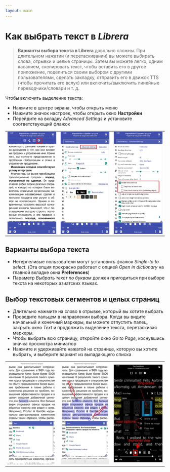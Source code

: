 ```yaml
---
layout: main
---
```


# Как выбрать текст в _Librera_

> **Варианты выбора текста в Librera** довольно сложны. При длительном нажатии (и перетаскивании) вы можете выбирать слова, отрывки и целые страницы. Затем вы можете легко, одним касанием, скопировать текст, чтобы вставить его в другое приложение, поделиться своим выбором с другими пользователями, сделать закладку, отправить его в движок TTS (чтобы прочитать его вслух) или включить/выключить линейные переводчики/словари и т. д.

Чтобы включить выделение текста:
* Нажмите в центре экрана, чтобы открыть меню
* Нажмите значок настроек, чтобы открыть окно **Настройки**
* Перейдите на вкладку _Advanced Settings_ и установите соответствующий флажок


||||
|-|-|-|
|![](1.jpg)|![](2.jpg)|![](3.jpg)|

## Варианты выбора текста
* Нетерпеливые пользователи могут установить флажок _Single-to to select_. (Эта опция прекрасно работает с опцией _Open in dictionary_ на главной вкладке окна **Preferences**)
* Параметр _Выбрать текст по буквам_ должен пригодиться при выборе текста на некоторых азиатских языках.

## Выбор текстовых сегментов и целых страниц
* Длительно нажмите на слово в отрывке, который вы хотите выбрать
* Проведите пальцем в направлении выбора. Когда вы видите начальный и конечный маркеры, вы можете отпустить палец, закрыть окно _Text_ и продолжить выделение текста, перетаскивая маркеры.
* Чтобы выбрать всю страницу, откройте окно _Go to Page_, коснувшись значка просмотра миниатюр
* Нажмите и удерживайте нажатой на странице, которую вы хотите выбрать, и выберите вариант из выпадающего списка

||||
|-|-|-|
|![](4.jpg)|![](5.jpg)|![](6.jpg)|
